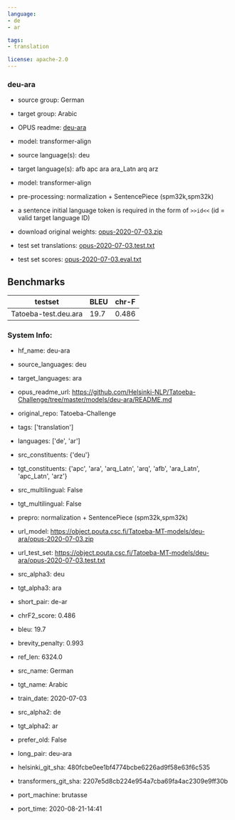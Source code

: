 ```yaml
---
language: 
- de
- ar

tags:
- translation

license: apache-2.0
---
```


### deu-ara

* source group: German 
* target group: Arabic 
*  OPUS readme: [deu-ara](https://github.com/Helsinki-NLP/Tatoeba-Challenge/tree/master/models/deu-ara/README.md)

*  model: transformer-align
* source language(s): deu
* target language(s): afb apc ara ara_Latn arq arz
* model: transformer-align
* pre-processing: normalization + SentencePiece (spm32k,spm32k)
* a sentence initial language token is required in the form of `>>id<<` (id = valid target language ID)
* download original weights: [opus-2020-07-03.zip](https://object.pouta.csc.fi/Tatoeba-MT-models/deu-ara/opus-2020-07-03.zip)
* test set translations: [opus-2020-07-03.test.txt](https://object.pouta.csc.fi/Tatoeba-MT-models/deu-ara/opus-2020-07-03.test.txt)
* test set scores: [opus-2020-07-03.eval.txt](https://object.pouta.csc.fi/Tatoeba-MT-models/deu-ara/opus-2020-07-03.eval.txt)

## Benchmarks

| testset               | BLEU  | chr-F |
|-----------------------|-------|-------|
| Tatoeba-test.deu.ara 	| 19.7 	| 0.486 |


### System Info: 
- hf_name: deu-ara

- source_languages: deu

- target_languages: ara

- opus_readme_url: https://github.com/Helsinki-NLP/Tatoeba-Challenge/tree/master/models/deu-ara/README.md

- original_repo: Tatoeba-Challenge

- tags: ['translation']

- languages: ['de', 'ar']

- src_constituents: {'deu'}

- tgt_constituents: {'apc', 'ara', 'arq_Latn', 'arq', 'afb', 'ara_Latn', 'apc_Latn', 'arz'}

- src_multilingual: False

- tgt_multilingual: False

- prepro:  normalization + SentencePiece (spm32k,spm32k)

- url_model: https://object.pouta.csc.fi/Tatoeba-MT-models/deu-ara/opus-2020-07-03.zip

- url_test_set: https://object.pouta.csc.fi/Tatoeba-MT-models/deu-ara/opus-2020-07-03.test.txt

- src_alpha3: deu

- tgt_alpha3: ara

- short_pair: de-ar

- chrF2_score: 0.486

- bleu: 19.7

- brevity_penalty: 0.993

- ref_len: 6324.0

- src_name: German

- tgt_name: Arabic

- train_date: 2020-07-03

- src_alpha2: de

- tgt_alpha2: ar

- prefer_old: False

- long_pair: deu-ara

- helsinki_git_sha: 480fcbe0ee1bf4774bcbe6226ad9f58e63f6c535

- transformers_git_sha: 2207e5d8cb224e954a7cba69fa4ac2309e9ff30b

- port_machine: brutasse

- port_time: 2020-08-21-14:41